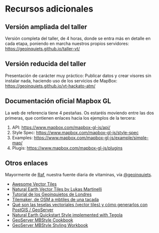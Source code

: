 # Recursos adicionales


## Versión ampliada del taller

Versión completa del taller, de 4 horas, donde se entra más en detalle en cada etapa, poniendo en marcha nuestros propios servidores: https://geoinquiets.github.io/taller-vt/


## Versión reducida del taller

Presentación de carácter muy práctico: Publicar datos y crear visores sin instalar nada, haciendo uso de los servicios de MapBox: https://geoinquiets.github.io/vt-hackato-atm/


## Documentación oficial Mapbox GL

La web de referencia tiene 4 pestañas. Os estaréis moviendo entre las dos primeras, que contienen enlaces hacia los ejemplos de la tercera:

1. API: https://www.mapbox.com/mapbox-gl-js/api/
2. Style Spec: https://www.mapbox.com/mapbox-gl-js/style-spec
3. Examples: https://www.mapbox.com/mapbox-gl-js/example/simple-map/
4. Plugis: https://www.mapbox.com/mapbox-gl-js/plugins


## Otros enlaces

Mayormente de [Raf](https://twitter.com/fakeraf), nuestra fuente diaria de vitaminas, vía [@geoinquiets](https://twitter.com/geoinquiets). 

* [Awesome Vector Tiles](https://github.com/mapbox/awesome-vector-tiles) 
* [Natural Earth Vector Tiles by Lukas Martinelli](https://github.com/lukasmartinelli/naturalearthtiles)
* [Tutorial de los Geoinquietos de Londres](https://geovation.github.io/build-your-own-static-vector-tile-pipeline)
* [Tilemaker, de OSM a mbtiles de una tacada](https://github.com/systemed/tilemaker)
* [Qué son las teselas vectoriales (vector tiles) y cómo generarlos con PostGIS / GeoServer](https://mappinggis.com/2017/09/que-son-los-vector-tiles-y-como-generarlos-con-geoserver/)
* [Natural Earth Quickstart Style implemented with Tegola](http://www.gretchenpeterson.com/blog/archives/4901)
* [GeoServer MBStyle Cookbook](http://docs.geoserver.org/stable/en/user/styling/mbstyle/cookbook/index.html)
* [GeoServer MBStyle Styling Workbook](http://docs.geoserver.org/stable/en/user/styling/workshop/mbstyle/index.html)
